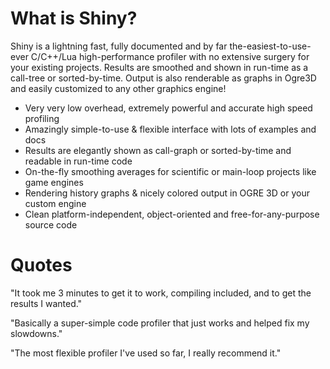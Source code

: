 # What is Shiny?

Shiny is a lightning fast, fully documented and by far the-easiest-to-use-ever C/C++/Lua high-performance profiler with no extensive surgery for your existing projects. Results are smoothed and shown in run-time as a call-tree or sorted-by-time. Output is also renderable as graphs in Ogre3D and easily customized to any other graphics engine!

* Very very low overhead, extremely powerful and accurate high speed profiling
* Amazingly simple-to-use & flexible interface with lots of examples and docs
* Results are elegantly shown as call-graph or sorted-by-time and readable in run-time code
* On-the-fly smoothing averages for scientific or main-loop projects like game engines
* Rendering history graphs & nicely colored output in OGRE 3D or your custom engine
* Clean platform-independent, object-oriented and free-for-any-purpose source code

# Quotes

"It took me 3 minutes to get it to work, compiling included, and to get the results I wanted."

"Basically a super-simple code profiler that just works and helped fix my slowdowns."

"The most flexible profiler I've used so far, I really recommend it."

